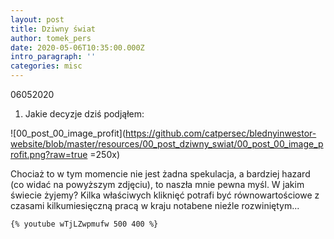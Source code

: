 ```yaml
---
layout: post
title: Dziwny świat
author: tomek_pers
date: 2020-05-06T10:35:00.000Z
intro_paragraph: ''
categories: misc
---
```




06052020

1. Jakie decyzje dziś podjąłem:







![00_post_00_image_profit](https://github.com/catpersec/blednyinwestor-website/blob/master/resources/00_post_dziwny_swiat/00_post_00_image_profit.png?raw=true =250x)

Chociaż to w tym momencie nie jest żadna spekulacja, a bardziej hazard (co widać na powyższym zdjęciu), to naszła mnie pewna myśl. W jakim świecie żyjemy? Kilka właściwych kliknięć potrafi być równowartościowe z czasami kilkumiesięczną pracą w kraju notabene nieźle rozwiniętym...

```
{% youtube wTjLZwpmufw 500 400 %}
```

